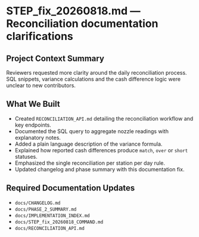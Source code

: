 # STEP_fix_20260818.md — Reconciliation documentation clarifications

## Project Context Summary
Reviewers requested more clarity around the daily reconciliation process.
SQL snippets, variance calculations and the cash difference logic were
unclear to new contributors.

## What We Built
- Created `RECONCILIATION_API.md` detailing the reconciliation workflow and key endpoints.
- Documented the SQL query to aggregate nozzle readings with explanatory notes.
- Added a plain language description of the variance formula.
- Explained how reported cash differences produce `match`, `over` or `short` statuses.
- Emphasized the single reconciliation per station per day rule.
- Updated changelog and phase summary with this documentation fix.

## Required Documentation Updates
- `docs/CHANGELOG.md`
- `docs/PHASE_2_SUMMARY.md`
- `docs/IMPLEMENTATION_INDEX.md`
- `docs/STEP_fix_20260818_COMMAND.md`
- `docs/RECONCILIATION_API.md`
